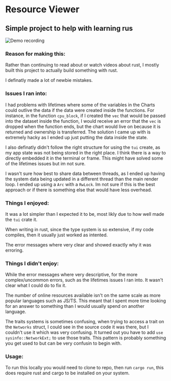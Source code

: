 # Resource Viewer
## Simple project to help with learning rus

<img src="assets/demo.gif" alt="Demo recording"/>

### Reason for making this:
Rather than continuing to read about or watch videos about rust, I mostly built this project to actually build something with rust.

I definatly made a lot of newbie mistakes.

### Issues I ran into:
I had problems with lifetimes where some of the variables in the Charts could outlive the data if the data were created inside the functions. For instance, in the function `cpu_block`, if I created the `vec` that would be passed into the dataset inside the function, I would receive an error that the `vec` is dropped when the function ends, but the chart would live on because it is returned and ownership is transferred. The solution I came up with is extremely hacky as I ended up just putting the data inside the state.

I also definatly didn't follow the right structure for using the `tui` create, as my app state was not being stored in the right place. I think there is a way to directly embedded it in the terminal or frame. This might have solved some of the lifetimes issues but im not sure.

I wasn't sure how best to share data between threads, as I ended up having the system data being updated in a different thread than the main render loop. I ended up using a `Arc` with a `RwLock`. Im not sure if this is the best approach or if there is something else that would have less overhead.

### Things I enjoyed:

It was a lot simpler than I expected it to be, most likly due to how well made the `tui` crate it.

When writing in rust, since the type system is so extensive, if my code compiles, then it usually just worked as intented.

The error messages where very clear and showed exactly why it was erroring.

### Things I didn't enjoy:

While the error messages where very descriptive, for the more complex/uncommon errors, such as the lifetimes issues I ran into. It wasn't clear what I could do to fix it.

The number of online resources available isn't on the same scale as more popular languages such as JS/TS. This meant that I spent more time looking for an answer to something than I would usually spend on another language.

The traits systems is sometimes confusing, when trying to access a trait on the `Networks` struct, I could see in the source code it was there, but I couldn't use it which was very confusing. It turned out you have to add `use sysinfo::NetworkExt;` to use those traits. This pattern is probably something you get used to but can be very confusin to begin with.

### Usage:

To run this locally you would need to clone to repo, then run `cargo run`, this does require rust and cargo to be installed on your system.